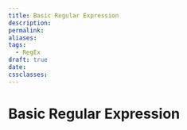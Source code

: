 ```yaml
---
title: Basic Regular Expression
description: 
permalink: 
aliases: 
tags:
  - RegEx
draft: true
date: 
cssclasses:
---
```

# Basic Regular Expression

